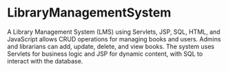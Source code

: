 # LibraryManagementSystem
A Library Management System (LMS) using Servlets, JSP, SQL, HTML, and JavaScript allows CRUD operations for managing books and users. Admins and librarians can add, update, delete, and view books. The system uses Servlets for business logic and JSP for dynamic content, with SQL to interact with the database.
